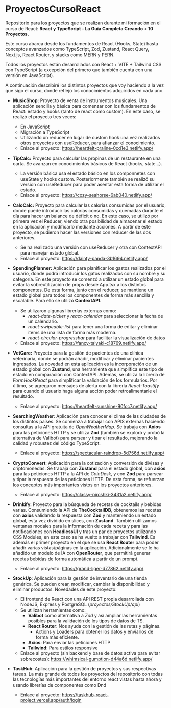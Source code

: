 # ProyectosCursoReact
Repositorio para los proyectos que se realizan durante mi formación en el curso de React: **React y TypeScript - La Guía Completa Creando + 10 Proyectos.** 

Este curso abarca desde los fundamentos de React (Hooks, State) hasta conceptos avanzados como TypeScript, Zod, Zustand, React Query, Next.js, React Router, y stacks como MERN y PERN.

Todos los proyectos están desarrollados con React + VITE + Tailwind CSS con TypeScript (a excepción del primero que también cuenta con una versión en JavaScript).


A continuación describiré los distintos proyectos que voy haciendo a la vez que sigo el curso, donde reflejo los conocimientos adquiridos en cada uno.

- **MusicShop:** Proyecto de venta de instrumentos musicales. Una aplicación sencilla y básica para comenzar con los fundamentos de React: estado y hooks (tanto de react como custom). En este caso, se realizó el proyecto tres veces:
    - En JavaScript
    - Migración a TypeScript
    - Utilizando un reducer en lugar de custom hook una vez realizados otros proyectos con useReducer, para afianzar el conocimiento.
    - Enlace al proyecto: https://heartfelt-praline-0cd1e3.netlify.app/

- **TipCalc:** Proyecto para calcular las propinas de un restaurante en una carta. Se avanzan en conocimientos básicos de React (hooks, state...).
    - La versión básica usa el estado básico en los componnetes con useState y hooks custom. Posteriormente también se realizó su version con useReducer para poder asentar esta forma de utilizar el estado.
    - Enlace al proyecto: https://cozy-seahorse-6ab040.netlify.app/

- **CaloCalc:** Proyecto para calcular las calorías consumidas por el usuario, donde puede introducir las calorías consumidas y quemadas durante el día para hacer un balance de déficit o no. En este caso, se utilizó por primera vez el Reducer, viendo otra posibilidad de almacenar el estado en la aplicación y modificarlo mediante acciones. A partir de este proyecto, se pudieron hacer las versiones con reducer de las dos anteriores.
    - Se ha realizado una versión con useReducer y otra con ContextAPI para manejar estado global.
    - Enlace al proyecto: https://dainty-panda-3b1694.netlify.app/

- **SpendingPlanner:** Aplicación para planificar los gastos realizados por el usuario, donde podrá introducir los gatos realizados con su nombre y su categoría. En este proyecto se comenzó a utilizar un estado global para evitar la sobreutilización de props desde App.tsx a los distintos componentes. De esta forma, junto con el reducer, se mantiene un estado global para todos los componentes de forma más sencilla y escalable. Para ello se utilizó **ContextAPI**.
    - Se utilizaron algunas librerías externas como:
        - *react-date-picker* y *react-calendar* para seleccionar la fecha de un calendario.
        - *react-swipeable-list* para tener una forma de editar y eliminar items de una lista de forma más moderna.
        - *react-circular-progressbar* para facilitar la visualización de datos
    - Enlace al proyecto: https://fancy-taiyaki-c18769.netlify.app/

- **VetCare:** Proyecto para la gestión de pacientes de una clínica veterinaria, donde se podrán añadir, modificar y eliminar pacientes ingresados. La novedad en esta aplicación es la incorporación de un estado global con **Zustand**, una herramienta que simplifica este tipo de estado en comparación con ContextAPI. Además, se utiliza la librería de *FormHookReact* para simplificar la validación de los formularios. Por último, se agregaron mensajes de alerta con la librería *React-Toastify* para cuando el usuario haga alguna acción poder retroalimentarle el resultado.
    - Enlace al proyecto: https://heartfelt-sunshine-90fcc7.netlify.app/

- **SearchingWeather**: Aplicación para conocer el clima de las ciudades de los distintos países. Se comienza a trabajar con APIS externas haciendo consultas a la API gratuita de *OpenWeatherMap*. Se trabaja con **Axios** para las peticiones HTTP y se utiliza **Zod** (también se exploró y probó la alternativa de Valibot) para parsear y tipar el resultado, mejorando la calidad y robustez del código TypeScript.
    - Enlace al proyecto: https://spectacular-raindrop-5d756d.netlify.app/

- **CryptoConvert**: Aplicación para la cotización y conversión de divisas y criptomonedas. Se trabaja con **Zustand** para el estado global, con **axios** para las peticiones HTTP a la API de *CoinDesk*, y con **Zod** para parsear y tipar la respuesta de las peticiones HTTP. De esta forma, se refuerzan los conceptos más importantes vistos en los proyectos anteriores.
    - Enlace al proyecto: https://classy-piroshki-3431a2.netlify.app/

- **Drinkify**: Proyecto para la búsqueda de recetas de cocktails y bebidas varias. Consumiendo la API de **TheCocktailDB**, obtenemos las recetas con **axios** validando la respuesta con **Zod** y manteniendo un estado global, esta vez dividido en slices, con **Zustand**. También utilizamos ventanas modales para la información de cada receta y para las notificaciones con **HeadlessUI** y tras un par de proyectos utilizando CSS Modules, en este caso se ha vuelto a trabajar con **Tailwind**. Es además el primer proyecto en el que se usa **React Router** para poder añadir varias vistas/páginas en la aplicación. Adicionalmente se le ha añadido un modelo de IA con **OpenRouter**, que permitirá generar recetas bebidas de forma automática a partir de un prompt.
    - Enlace al proyecto: https://grand-liger-d77862.netlify.app/

- **StockUp**: Aplicación para la gestión de inventario de una tienda genérica. Se pueden crear, modificar, cambiar la disponibilidad y eliminar productos. Novedades de este proyecto:
    - El frontend de React con una API REST propia desarrollada con NodeJS, Express y PostgreSQL (*proyectos/StockUp/api*)
    - Se utilizan herramientas como:
        - **Valibot** como alternativa a *Zod* y así ampliar las herramientas posibles para la validación de los tipos de datos de TS.
        -  **React Router**: Nos ayuda con la gestión de las rutas y páginas.
            - Actions y Loaders para obtener los datos y enviarlos de forma más eficiente.
        - **Axios**: Para enviar las peticiones HTTP
        - **Tailwind**: Para estilos responsive
    - Enlace al proyecto (sin backend y base de datos activa para evitar sobrecostes): https://whimsical-gumption-d44a6d.netlify.app/


- **TaskHub**: Aplicación para la gestión de proyectos y sus respectivas tareas. La más grande de todos los proyectos del repositorio con todas las tecnologías más importantes del entorno react vistas hasta ahora y usando librerías de componentes como Dnd
    - Enlace al proyecto: https://taskhub-react-project.vercel.app/auth/login
    